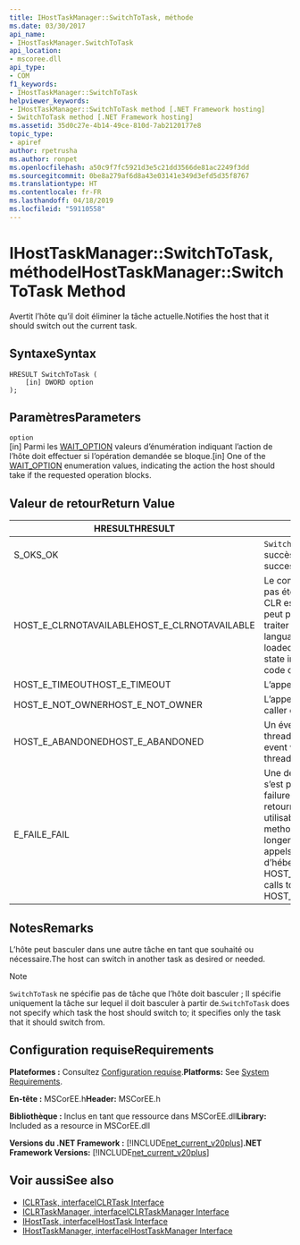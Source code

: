 ```yaml
---
title: IHostTaskManager::SwitchToTask, méthode
ms.date: 03/30/2017
api_name:
- IHostTaskManager.SwitchToTask
api_location:
- mscoree.dll
api_type:
- COM
f1_keywords:
- IHostTaskManager::SwitchToTask
helpviewer_keywords:
- IHostTaskManager::SwitchToTask method [.NET Framework hosting]
- SwitchToTask method [.NET Framework hosting]
ms.assetid: 35d0c27e-4b14-49ce-810d-7ab2120177e8
topic_type:
- apiref
author: rpetrusha
ms.author: ronpet
ms.openlocfilehash: a50c9f7fc5921d3e5c21dd3566de81ac2249f3dd
ms.sourcegitcommit: 0be8a279af6d8a43e03141e349d3efd5d35f8767
ms.translationtype: HT
ms.contentlocale: fr-FR
ms.lasthandoff: 04/18/2019
ms.locfileid: "59110558"
---
```

# <a name="ihosttaskmanagerswitchtotask-method"></a><span data-ttu-id="76b42-102">IHostTaskManager::SwitchToTask, méthode</span><span class="sxs-lookup"><span data-stu-id="76b42-102">IHostTaskManager::SwitchToTask Method</span></span>
<span data-ttu-id="76b42-103">Avertit l’hôte qu’il doit éliminer la tâche actuelle.</span><span class="sxs-lookup"><span data-stu-id="76b42-103">Notifies the host that it should switch out the current task.</span></span>  
  
## <a name="syntax"></a><span data-ttu-id="76b42-104">Syntaxe</span><span class="sxs-lookup"><span data-stu-id="76b42-104">Syntax</span></span>  
  
```  
HRESULT SwitchToTask (  
    [in] DWORD option  
);  
```  
  
## <a name="parameters"></a><span data-ttu-id="76b42-105">Paramètres</span><span class="sxs-lookup"><span data-stu-id="76b42-105">Parameters</span></span>  
 `option`  
 <span data-ttu-id="76b42-106">[in] Parmi les [WAIT_OPTION](../../../../docs/framework/unmanaged-api/hosting/wait-option-enumeration.md) valeurs d’énumération indiquant l’action de l’hôte doit effectuer si l’opération demandée se bloque.</span><span class="sxs-lookup"><span data-stu-id="76b42-106">[in] One of the [WAIT_OPTION](../../../../docs/framework/unmanaged-api/hosting/wait-option-enumeration.md) enumeration values, indicating the action the host should take if the requested operation blocks.</span></span>  
  
## <a name="return-value"></a><span data-ttu-id="76b42-107">Valeur de retour</span><span class="sxs-lookup"><span data-stu-id="76b42-107">Return Value</span></span>  
  
|<span data-ttu-id="76b42-108">HRESULT</span><span class="sxs-lookup"><span data-stu-id="76b42-108">HRESULT</span></span>|<span data-ttu-id="76b42-109">Description</span><span class="sxs-lookup"><span data-stu-id="76b42-109">Description</span></span>|  
|-------------|-----------------|  
|<span data-ttu-id="76b42-110">S_OK</span><span class="sxs-lookup"><span data-stu-id="76b42-110">S_OK</span></span>|<span data-ttu-id="76b42-111">`SwitchToTask` retourné avec succès.</span><span class="sxs-lookup"><span data-stu-id="76b42-111">`SwitchToTask` returned successfully.</span></span>|  
|<span data-ttu-id="76b42-112">HOST_E_CLRNOTAVAILABLE</span><span class="sxs-lookup"><span data-stu-id="76b42-112">HOST_E_CLRNOTAVAILABLE</span></span>|<span data-ttu-id="76b42-113">Le common language runtime (CLR) n’a pas été chargé dans un processus ou le CLR est dans un état dans lequel il ne peut pas exécuter le code managé ou traiter l’appel avec succès.</span><span class="sxs-lookup"><span data-stu-id="76b42-113">The common language runtime (CLR) has not been loaded into a process, or the CLR is in a state in which it cannot run managed code or process the call successfully.</span></span>|  
|<span data-ttu-id="76b42-114">HOST_E_TIMEOUT</span><span class="sxs-lookup"><span data-stu-id="76b42-114">HOST_E_TIMEOUT</span></span>|<span data-ttu-id="76b42-115">L’appel a expiré.</span><span class="sxs-lookup"><span data-stu-id="76b42-115">The call timed out.</span></span>|  
|<span data-ttu-id="76b42-116">HOST_E_NOT_OWNER</span><span class="sxs-lookup"><span data-stu-id="76b42-116">HOST_E_NOT_OWNER</span></span>|<span data-ttu-id="76b42-117">L’appelant ne possède pas le verrou.</span><span class="sxs-lookup"><span data-stu-id="76b42-117">The caller does not own the lock.</span></span>|  
|<span data-ttu-id="76b42-118">HOST_E_ABANDONED</span><span class="sxs-lookup"><span data-stu-id="76b42-118">HOST_E_ABANDONED</span></span>|<span data-ttu-id="76b42-119">Un événement a été annulé alors qu’un thread bloqué ou Fibre l’attendait.</span><span class="sxs-lookup"><span data-stu-id="76b42-119">An event was canceled while a blocked thread or fiber was waiting on it.</span></span>|  
|<span data-ttu-id="76b42-120">E_FAIL</span><span class="sxs-lookup"><span data-stu-id="76b42-120">E_FAIL</span></span>|<span data-ttu-id="76b42-121">Une défaillance catastrophique inconnue s’est produite.</span><span class="sxs-lookup"><span data-stu-id="76b42-121">An unknown catastrophic failure occurred.</span></span> <span data-ttu-id="76b42-122">Lorsqu’une méthode retourne E_FAIL, le CLR n’est plus utilisable au sein du processus.</span><span class="sxs-lookup"><span data-stu-id="76b42-122">When a method returns E_FAIL, the CLR is no longer usable within the process.</span></span> <span data-ttu-id="76b42-123">Les appels suivants aux méthodes d’hébergement retournent HOST_E_CLRNOTAVAILABLE.</span><span class="sxs-lookup"><span data-stu-id="76b42-123">Subsequent calls to hosting methods return HOST_E_CLRNOTAVAILABLE.</span></span>|  
  
## <a name="remarks"></a><span data-ttu-id="76b42-124">Notes</span><span class="sxs-lookup"><span data-stu-id="76b42-124">Remarks</span></span>  
 <span data-ttu-id="76b42-125">L’hôte peut basculer dans une autre tâche en tant que souhaité ou nécessaire.</span><span class="sxs-lookup"><span data-stu-id="76b42-125">The host can switch in another task as desired or needed.</span></span>  
  
> [!NOTE]
>  <span data-ttu-id="76b42-126">`SwitchToTask` ne spécifie pas de tâche que l’hôte doit basculer ; Il spécifie uniquement la tâche sur lequel il doit basculer à partir de.</span><span class="sxs-lookup"><span data-stu-id="76b42-126">`SwitchToTask` does not specify which task the host should switch to; it specifies only the task that it should switch from.</span></span>  
  
## <a name="requirements"></a><span data-ttu-id="76b42-127">Configuration requise</span><span class="sxs-lookup"><span data-stu-id="76b42-127">Requirements</span></span>  
 <span data-ttu-id="76b42-128">**Plateformes :** Consultez [Configuration requise](../../../../docs/framework/get-started/system-requirements.md).</span><span class="sxs-lookup"><span data-stu-id="76b42-128">**Platforms:** See [System Requirements](../../../../docs/framework/get-started/system-requirements.md).</span></span>  
  
 <span data-ttu-id="76b42-129">**En-tête :** MSCorEE.h</span><span class="sxs-lookup"><span data-stu-id="76b42-129">**Header:** MSCorEE.h</span></span>  
  
 <span data-ttu-id="76b42-130">**Bibliothèque :** Inclus en tant que ressource dans MSCorEE.dll</span><span class="sxs-lookup"><span data-stu-id="76b42-130">**Library:** Included as a resource in MSCorEE.dll</span></span>  
  
 <span data-ttu-id="76b42-131">**Versions du .NET Framework :** [!INCLUDE[net_current_v20plus](../../../../includes/net-current-v20plus-md.md)]</span><span class="sxs-lookup"><span data-stu-id="76b42-131">**.NET Framework Versions:** [!INCLUDE[net_current_v20plus](../../../../includes/net-current-v20plus-md.md)]</span></span>  
  
## <a name="see-also"></a><span data-ttu-id="76b42-132">Voir aussi</span><span class="sxs-lookup"><span data-stu-id="76b42-132">See also</span></span>

- [<span data-ttu-id="76b42-133">ICLRTask, interface</span><span class="sxs-lookup"><span data-stu-id="76b42-133">ICLRTask Interface</span></span>](../../../../docs/framework/unmanaged-api/hosting/iclrtask-interface.md)
- [<span data-ttu-id="76b42-134">ICLRTaskManager, interface</span><span class="sxs-lookup"><span data-stu-id="76b42-134">ICLRTaskManager Interface</span></span>](../../../../docs/framework/unmanaged-api/hosting/iclrtaskmanager-interface.md)
- [<span data-ttu-id="76b42-135">IHostTask, interface</span><span class="sxs-lookup"><span data-stu-id="76b42-135">IHostTask Interface</span></span>](../../../../docs/framework/unmanaged-api/hosting/ihosttask-interface.md)
- [<span data-ttu-id="76b42-136">IHostTaskManager, interface</span><span class="sxs-lookup"><span data-stu-id="76b42-136">IHostTaskManager Interface</span></span>](../../../../docs/framework/unmanaged-api/hosting/ihosttaskmanager-interface.md)
